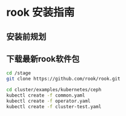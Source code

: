 # rook 安装指南



## 安装前规划



## 下载最新rook软件包
``` bash
cd /stage
git clone https://github.com/rook/rook.git

```

``` bash
cd cluster/examples/kubernetes/ceph
kubectl create -f common.yaml
kubectl create -f operator.yaml
kubectl create -f cluster-test.yaml
```
